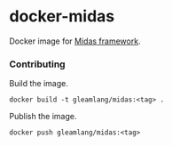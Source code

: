 # docker-midas

Docker image for [Midas framework](https://github.com/midas-framework/midas).

### Contributing

Build the image.

```
docker build -t gleamlang/midas:<tag> .
```

Publish the image.

```
docker push gleamlang/midas:<tag>
```

